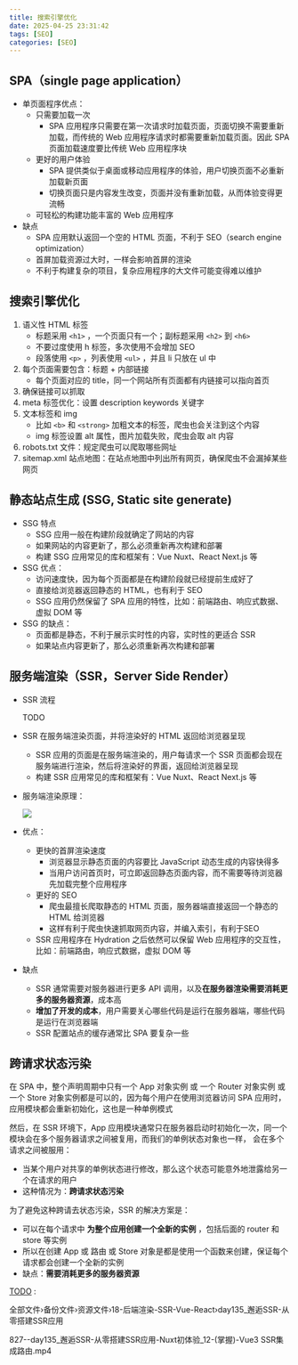 ```yaml
---
title: 搜索引擎优化
date: 2025-04-25 23:31:42
tags: [SEO]
categories: [SEO]
---
```


## SPA（single page application）

- 单页面程序优点：
  - 只需要加载一次
    - SPA 应用程序只需要在第一次请求时加载页面，页面切换不需要重新加载，而传统的 Web 应用程序请求时都需要重新加载页面。因此 SPA 页面加载速度要比传统 Web 应用程序块
  - 更好的用户体验
    - SPA 提供类似于桌面或移动应用程序的体验，用户切换页面不必重新加载新页面
    - 切换页面只是内容发生改变，页面并没有重新加载，从而体验变得更流畅
  - 可轻松的构建功能丰富的 Web 应用程序
- 缺点
  - SPA 应用默认返回一个空的 HTML 页面，不利于 SEO（search engine optimization）
  - 首屏加载资源过大时，一样会影响首屏的渲染
  - 不利于构建复杂的项目，复杂应用程序的大文件可能变得难以维护



## 搜索引擎优化

1. 语义性 HTML 标签
   - 标题采用 `<h1>` ，一个页面只有一个；副标题采用 `<h2>` 到 `<h6>` 
   - 不要过度使用 h 标签，多次使用不会增加 SEO
   - 段落使用 `<p>` ，列表使用 `<ul>` ，并且 li 只放在 ul 中
2. 每个页面需要包含：标题 + 内部链接
   - 每个页面对应的 title，同一个网站所有页面都有内链接可以指向首页
3. 确保链接可以抓取
4. meta 标签优化：设置 description keywords 关键字
5. 文本标签和 img
   - 比如 `<b>` 和 `<strong>` 加粗文本的标签，爬虫也会关注到这个内容
   - img 标签设置 alt 属性，图片加载失败，爬虫会取 alt 内容
6. robots.txt 文件：规定爬虫可以爬取哪些网址
7. sitemap.xml 站点地图：在站点地图中列出所有网页，确保爬虫不会漏掉某些网页



## 静态站点生成 (SSG, Static site generate)

- SSG 特点
  - SSG 应用一般在构建阶段就确定了网站的内容
  - 如果网站的内容更新了，那么必须重新再次构建和部署
  - 构建 SSG 应用常见的库和框架有：Vue Nuxt、React Next.js 等
- SSG 优点：
  - 访问速度快，因为每个页面都是在构建阶段就已经提前生成好了
  - 直接给浏览器返回静态的 HTML，也有利于 SEO
  - SSG 应用仍然保留了 SPA 应用的特性，比如：前端路由、响应式数据、虚拟 DOM 等
- SSG 的缺点：
  - 页面都是静态，不利于展示实时性的内容，实时性的更适合 SSR
  - 如果站点内容更新了，那么必须重新再次构建和部署



## 服务端渲染（SSR，Server Side Render）

- SSR 流程

  TODO

- SSR 在服务端渲染页面，并将渲染好的 HTML 返回给浏览器呈现

  - SSR 应用的页面是在服务端渲染的，用户每请求一个 SSR 页面都会现在服务端进行渲染，然后将渲染好的界面，返回给浏览器呈现
  - 构建 SSR 应用常见的库和框架有：Vue Nuxt、React Next.js 等

- 服务端渲染原理：

  ![](ssr.png)



- 优点：
  - 更快的首屏渲染速度
    - 浏览器显示静态页面的内容要比 JavaScript 动态生成的内容快得多
    - 当用户访问首页时，可立即返回静态页面内容，而不需要等待浏览器先加载完整个应用程序
  - 更好的 SEO
    - 爬虫最擅长爬取静态的 HTML 页面，服务器端直接返回一个静态的 HTML 给浏览器
    - 这样有利于爬虫快速抓取网页内容，并编入索引，有利于SEO
  - SSR 应用程序在 Hydration 之后依然可以保留 Web 应用程序的交互性，比如：前端路由，响应式数据，虚拟 DOM 等
- 缺点
  - SSR 通常需要对服务器进行更多 API 调用，以及**在服务器渲染需要消耗更多的服务器资源**，成本高
  - **增加了开发的成本**，用户需要关心哪些代码是运行在服务器端，哪些代码是运行在浏览器端
  - SSR 配置站点的缓存通常比 SPA 要复杂一些



## 跨请求状态污染

在 SPA 中，整个声明周期中只有一个 App 对象实例 或 一个 Router 对象实例 或 一个 Store 对象实例都是可以的，因为每个用户在使用浏览器访问 SPA 应用时，应用模块都会重新初始化，这也是一种单例模式

然后，在 SSR 环境下，App 应用模块通常只在服务器启动时初始化一次，同一个模块会在多个服务器请求之间被复用，而我们的单例状态对象也一样， 会在多个请求之间被服用：

- 当某个用户对共享的单例状态进行修改，那么这个状态可能意外地泄露给另一个在请求的用户
- 这种情况为：**跨请求状态污染** 

为了避免这种跨请去状态污染，SSR 的解决方案是：

- 可以在每个请求中 **为整个应用创建一个全新的实例** ，包括后面的 router 和 store 等实例
- 所以在创建 App 或 路由 或 Store 对象是都是使用一个函数来创建，保证每个请求都会创建一个全新的实例
- 缺点：**需要消耗更多的服务器资源** 



[TODO](https://www.alipan.com/drive/file/all/backup/66f25e78cfc9688d5138492888a6d38a917da9ae) :  

全部文件›备份文件›资源文件›18-后端渲染-SSR-Vue-React›day135_邂逅SSR-从零搭建SSR应用

827--day135\_邂逅SSR-从零搭建SSR应用-Nuxt初体验\_12-(掌握)-Vue3 SSR集成路由.mp4 
